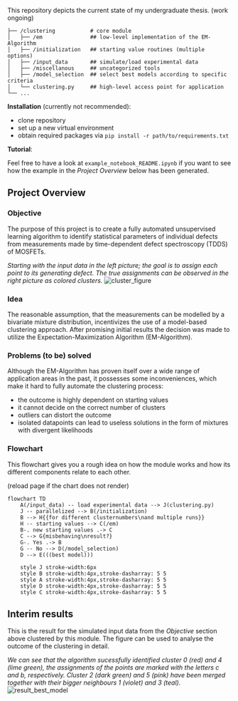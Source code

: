 
This repository depicts the current state of my undergraduate thesis. (work ongoing)

    ├── /clustering           # core module
    │   ├── /em               ## low-level implementation of the EM-Algorithm
    │   ├── /initialization   ## starting value routines (multiple options)
    │   ├── /input_data       ## simulate/load experimental data
    │   ├── /miscellanous     ## uncategorized tools
    │   ├── /model_selection  ## select best models according to specific criteria
    │   └── clustering.py     ## high-level access point for application
    └── ...

**Installation** (currently not recommended): 
* clone repository
* set up a new virtual environment
* obtain required packages via ```pip install -r path/to/requirements.txt``` 
 
**Tutorial**:  
  
Feel free to have a look at ```example_notebook_README.ipynb``` if you want to see how the example in the *Project Overview* below has been generated. 
    
## Project Overview
### Objective

The purpose of this project is to create a fully automated unsupervised learning algorithm to identify statistical parameters of individual defects from measurements made by time-dependent defect spectroscopy (TDDS) of MOSFETs.
  
*Starting with the input data in the left picture; the goal is to assign each point to its generating defect. The true assignments can be observed in the right picture as colored clusters.*
![cluster_figure](https://user-images.githubusercontent.com/97874941/207207841-bc978c52-2cd5-4f18-b1fe-e30661fea504.svg)

### Idea

The reasonable assumption, that the measurements can be modelled 
by a bivariate mixture distribution, incentivizes the use of a model-based clustering approach. After promising initial results 
the decision was made to utilize the Expectation-Maximization Algorithm (EM-Algorithm).

### Problems (to be) solved
Although the EM-Algorithm has proven itself over a wide range of application areas in the past, 
it possesses some inconveniences, which make it hard to fully automate the clustering process:

* the outcome is highly dependent on starting values
* it cannot decide on the correct number of clusters   
* outliers can distort the outcome
* isolated datapoints can lead to useless solutions in the form of mixtures with divergent likelihoods

 
### Flowchart
This flowchart gives you a rough idea on how the module works and how its different components relate to each other.  
  
(reload page if the chart does not render)
```mermaid
flowchart TD
    A(/input_data) -- load experimental data --> J(clustering.py)
    J -- parallelized --> B(/initialization)
    B --> H{{for different clusternumbers\nand multiple runs}}
    H -- starting values --> C(/em)
    B-. new starting values .-> C
    C --> G{misbehaving\nresult?}
    G-. Yes .-> B
    G -- No --> D(/model_selection)
    D --> E(((best model)))
    
    style J stroke-width:6px
    style B stroke-width:4px,stroke-dasharray: 5 5
    style A stroke-width:4px,stroke-dasharray: 5 5
    style D stroke-width:4px,stroke-dasharray: 5 5
    style C stroke-width:4px,stroke-dasharray: 5 5
```
    
  
## Interim results
This is the result for the simulated input data from the *Objective* section above clustered by this module. The figure can be used to analyse the outcome of the clustering in detail.
 
  

*We can see that the algorithm sucessfully identified cluster 0 (red) and 4 (lime green), the assignments of the points are marked with the letters c and b, respectively. Cluster 2 (dark green) and 5 (pink) have been merged together with their bigger neighbours 1 (violet) and 3 (teal).*
![result_best_model](https://user-images.githubusercontent.com/97874941/207207821-f3f879fa-a809-4528-8470-09d96e48fa87.svg)

